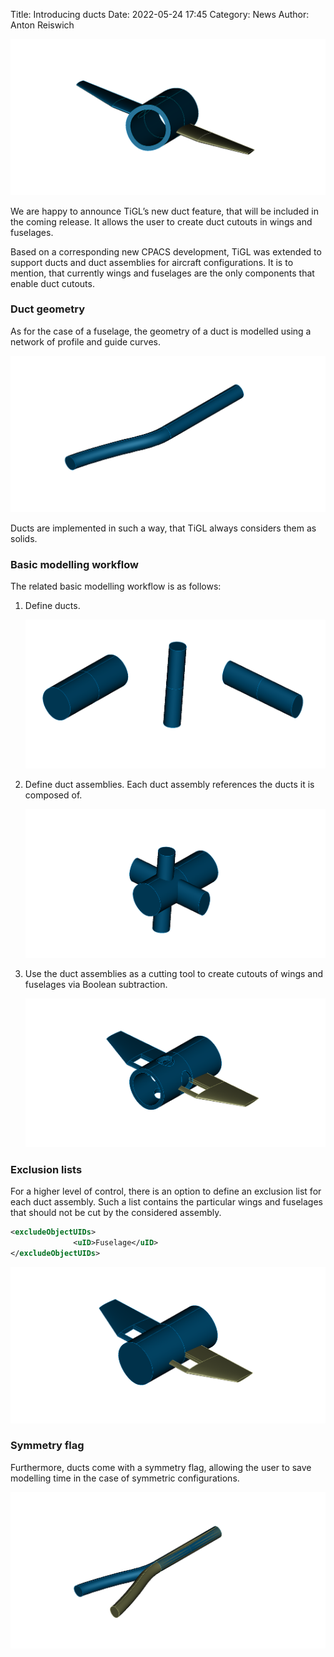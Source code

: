 Title: Introducing ducts
Date: 2022-05-24 17:45
Category: News
Author: Anton Reiswich


<div class="row">
	<div class="col-md-8">
		<div class="feature-image">
			<img src="images/ductPicture1.png"/>
		</div>
	</div>
</div>

We are happy to announce TiGL’s new duct feature, that will be included in the coming release. It allows the user to create duct cutouts in wings and fuselages.


Based on a corresponding new CPACS development, TiGL was extended to support ducts and duct assemblies for aircraft configurations.
It is to mention, that currently wings and fuselages are the only components that enable duct cutouts.

### Duct geometry ###

As for the case of a fuselage, the geometry of a duct is modelled using a network of profile and guide curves.

<div class="row">
	<div class="col-md-8">
		<div class="feature-image">
			<img src="images/ductPicture2.png"/>
		</div>
	</div>
</div>

Ducts are implemented in such a way, that TiGL always considers them as solids. 

### Basic modelling workflow ###

The related basic modelling workflow is as follows: 

  1. Define ducts.
  
     <div class="row">
	    <div class="col-md-8">
    		<div class="feature-image">
    			<img src="images/ductPicture33.png"/>
    		</div>
    	</div>
     </div>
  
  2. Define duct assemblies. Each duct assembly references the ducts it is composed of.
  
     <div class="row">
	   <div class="col-md-8">
		   <div class="feature-image">
			   <img src="images/ductPicture6.png"/>
		   </div>
     	</div>
     </div>
  
  3. Use the duct assemblies as a cutting tool to create cutouts of wings and fuselages via Boolean subtraction.

     <div class="row">
	   <div class="col-md-8">
		   <div class="feature-image">
			   <img src="images/ductPicture7.png"/>
		   </div>
	   </div>
     </div>
	
### Exclusion lists ###
	
For a higher level of control, there is an option to define an exclusion list for each duct assembly. Such a list contains the particular wings and fuselages that should not be cut by the considered assembly.

```xml
<excludeObjectUIDs>
              <uID>Fuselage</uID>
</excludeObjectUIDs>
```

<div class="row">
	<div class="col-md-8">
		<div class="feature-image">
			<img src="images/ductPicture9.png"/>
		</div>
	</div>
</div>

### Symmetry flag ###

Furthermore, ducts come with a symmetry flag, allowing the user to save modelling time in the case of symmetric configurations.

<div class="row">
	<div class="col-md-8">
		<div class="feature-image">
			<img src="images/ductPicture8.png"/>
		</div>
	</div>
</div>

